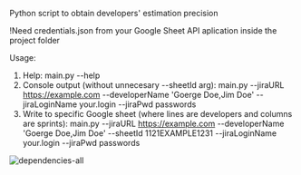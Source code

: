 Python script to obtain developers' estimation precision

!Need credentials.json from your Google Sheet API aplication inside the project folder

Usage:
1. Help: main.py --help
2. Console output (without unnecesary --sheetId arg): main.py --jiraURL https://example.com --developerName 'Goerge Doe,Jim Doe'  --jiraLoginName your.login --jiraPwd passwords
3. Write to specific Google sheet (where lines are developers and columns are sprints): main.py --jiraURL https://example.com --developerName 'Goerge Doe,Jim Doe' --sheetId 1121EXAMPLE1231 --jiraLoginName your.login --jiraPwd passwords

![dependencies-all](https://img.shields.io/badge/dependencies-jira--2.0.0%20google--api--python--client--1.7.11%20google--auth--1.6.3%20google--auth--httplib2--0.0.3%20google--auth--oauthlib--0.4.0-brightgreen.svg)
